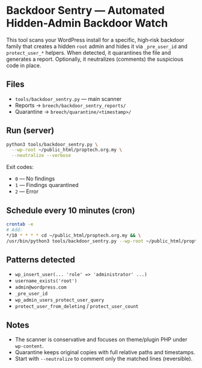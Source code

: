 # Backdoor Sentry — Automated Hidden-Admin Backdoor Watch

This tool scans your WordPress install for a specific, high‑risk backdoor family
that creates a hidden `root` admin and hides it via `_pre_user_id` and
`protect_user_*` helpers. When detected, it quarantines the file and generates a
report. Optionally, it neutralizes (comments) the suspicious code in place.

## Files
- `tools/backdoor_sentry.py` — main scanner
- Reports → `breech/backdoor_sentry_reports/`
- Quarantine → `breech/quarantine/<timestamp>/`

## Run (server)
```bash
python3 tools/backdoor_sentry.py \
  --wp-root ~/public_html/proptech.org.my \
  --neutralize --verbose
```

Exit codes:
- `0` — No findings
- `1` — Findings quarantined
- `2` — Error

## Schedule every 10 minutes (cron)
```bash
crontab -e
# Add:
*/10 * * * * cd ~/public_html/proptech.org.my && \
/usr/bin/python3 tools/backdoor_sentry.py --wp-root ~/public_html/proptech.org.my --neutralize >> ~/backdoor_sentry.log 2>&1
```

## Patterns detected
- `wp_insert_user(... 'role' => 'administrator' ...)`
- `username_exists('root')`
- `admin@wordpress.com`
- `_pre_user_id`
- `wp_admin_users_protect_user_query`
- `protect_user_from_deleting` / `protect_user_count`

## Notes
- The scanner is conservative and focuses on theme/plugin PHP under `wp-content`.
- Quarantine keeps original copies with full relative paths and timestamps.
- Start with `--neutralize` to comment only the matched lines (reversible).


